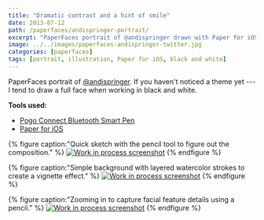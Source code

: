 ```yaml
---
title: "Dramatic contrast and a hint of smile"
date: 2013-07-12
path: /paperfaces/andispringer-portrait/
excerpt: "PaperFaces portrait of @andispringer drawn with Paper for iOS on an iPad."
image: ../../images/paperfaces-andispringer-twitter.jpg
categories: [paperfaces]
tags: [portrait, illustration, Paper for iOS, black and white]
---
```


PaperFaces portrait of [@andispringer](https://twitter.com/andispringer). If you haven't noticed a theme yet --- I tend to draw a full face when working in black and white.

**Tools used:**

- [Pogo Connect Bluetooth Smart Pen](https://www.amazon.com/gp/product/B009K448L4/ref=as_li_ss_tl?ie=UTF8&camp=1789&creative=390957&creativeASIN=B009K448L4&linkCode=as2&tag=mademist-20)
- [Paper for iOS](https://paper.bywetransfer.com/)

{% figure caption:"Quick sketch with the pencil tool to figure out the composition." %}
[![Work in process screenshot](../../images/paperfaces-andispringer-process-1-600.jpg)](../../images/paperfaces-andispringer-process-1-lg.jpg)
{% endfigure %}

{% figure caption:"Simple background with layered watercolor strokes to create a vignette effect." %}
[![Work in process screenshot](../../images/paperfaces-andispringer-process-2-600.jpg)](../../images/paperfaces-andispringer-process-2-lg.jpg)
{% endfigure %}

{% figure caption:"Zooming in to capture facial feature details using a pencil." %}
[![Work in process screenshot](../../images/paperfaces-andispringer-process-3-600.jpg)](../../images/paperfaces-andispringer-process-3-lg.jpg)
{% endfigure %}

